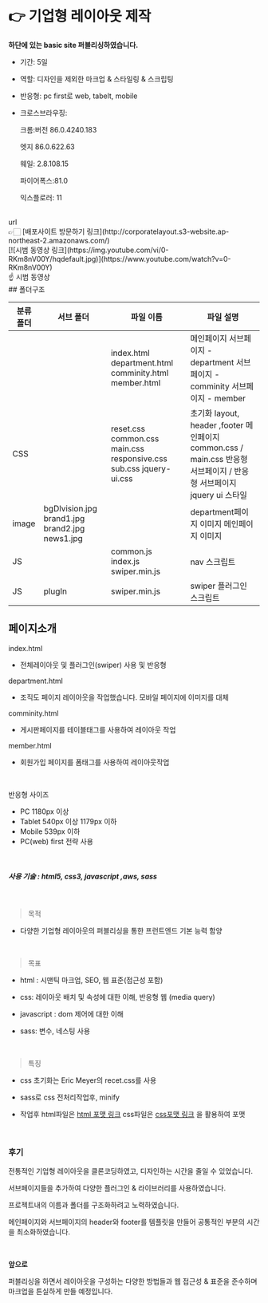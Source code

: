 #  👉 기업형 레이아웃 제작

**하단에 있는 basic site 퍼블리싱하였습니다.**
<br>
- 기간: 5일
- 역할: 디자인을 제외한 마크업 & 스타일링 & 스크립팅

- 반응형: pc first로 web, tabelt, mobile

- 크로스브라우징:

   크롬:버전 86.0.4240.183

   엣지 86.0.622.63

   웨일: 2.8.108.15

   파이어폭스:81.0

  익스플로러: 11
<br>
url
<br>
👉🏻 [배포사이트 방문하기 링크](http://corporatelayout.s3-website.ap-northeast-2.amazonaws.com/)
<br>
[![시범 동영상 링크](https://img.youtube.com/vi/0-RKm8nV00Y/hqdefault.jpg)](https://www.youtube.com/watch?v=0-RKm8nV00Y)
<br>
☝️ 시범 동영상 

<br>
## 폴더구조

| 분류 폴더 | 서브 폴더                                      | 파일 이름                                                    | 파일 설명                                                    |
| --------- | ---------------------------------------------- | ------------------------------------------------------------ | ------------------------------------------------------------ |
|           |                                                | index.html department.html comminity.html member.html        | 메인페이지 서브페이지 - department 서브페이지 - comminity 서브페이지 - member |
| CSS       |                                                | reset.css common.css main.css responsive.css sub.css jquery-ui.css | 초기화 layout, header ,footer 메인페이지 common.css / main.css 반응형 서브페이지 / 반응형 서브페이지 jquery ui 스타일 |
| image     | bgDlvision.jpg brand1.jpg brand2.jpg news1.jpg |                                                              | department페이지 이미지 메인페이지 이미지                    |
| JS        |                                                | common.js  index.js swiper.min.js                            | nav 스크립트                                                 |
| JS        | plugIn                                         | swiper.min.js                                                | swiper 플러그인 스크립트                                     |



## 페이지소개

index.html

- 전체레이아웃 및 플러그인(swiper) 사용 및 반응형

department.html

- 조직도 페이지 레이아웃을 작업했습니다. 모바일 페이지에 이미지를 대체

comminity.html

- 게시판페이지를 테이블태그를 사용하여 레이아웃 작업

member.html

- 회원가입 페이지를 폼태그를 사용하여 레이아웃작업

<br>

반응형 사이즈

- PC 1180px 이상
- Tablet 540px 이상 1179px 이하
- Mobile 539px 이하
- PC(web) first 전략 사용

<br>

##### 사용 기술 : html5, css3, javascript ,aws, sass

<br>	

> 목적

-  다양한 기업형 레이아웃의 퍼블리싱을 통한 프런트엔드 기본 능력 함양

<br>

> 목표

- html : 시맨틱 마크업, SEO, 웹 표준(접근성 포함)


- css: 레이아웃 배치 및 속성에 대한 이해, 반응형 웹 (media query)


- javascript : dom 제어에 대한 이해


- sass: 변수, 네스팅 사용


<br>

> 특징

- css 초기화는 Eric Meyer의 recet.css를 사용


- sass로 css 전처리작업후, minify

- 작업후 html파일은 [html 포맷 링크](https://prettydiff.com/?m=beautify&html) css파일은 [css포맷 링크](http://www.lonniebest.com/FormatCSS/) 을 활용하여 포맷


<br>


### 후기

전통적인 기업형 레이아웃을 클론코딩하였고, 디자인하는 시간을 줄일 수 있었습니다.

서브페이지들을 추가하여 다양한 플러그인 & 라이브러리를 사용하였습니다.

프로젝트내의 이름과 폴더를 구조화하려고 노력하였습니다.

메인페이지와 서브페이지의 header와 footer를 템플릿을 만들어 공통적인 부분의 시간을 최소화하였습니다.

<br>

**앞으로**

퍼블리싱을 하면서 레이아웃을 구성하는 다양한 방법들과 웹 접근성 & 표준을 준수하며 마크업을 튼실하게 만들 예정입니다.
